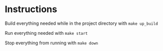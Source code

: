 # Instructions

Build everything needed while in the project directory with `make up_build`

Run everything needed with `make start`

Stop everything from running with `make down`
